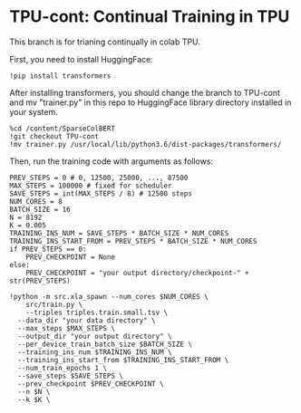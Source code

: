 # TPU-cont: Continual Training in TPU

This branch is for trianing continually in colab TPU.

First, you need to install HuggingFace:
```
!pip install transformers
```

After installing transformers, you should change the branch to TPU-cont and mv "trainer.py" in this repo to HuggingFace library directory installed in your system.
```
%cd /content/SparseColBERT 
!git checkout TPU-cont
!mv trainer.py /usr/local/lib/python3.6/dist-packages/transformers/
```

Then, run the training code with arguments as follows:

```
PREV_STEPS = 0 # 0, 12500, 25000, ..., 87500
MAX_STEPS = 100000 # fixed for scheduler
SAVE_STEPS = int(MAX_STEPS / 8) # 12500 steps 
NUM_CORES = 8
BATCH_SIZE = 16
N = 8192
K = 0.005
TRAINING_INS_NUM = SAVE_STEPS * BATCH_SIZE * NUM_CORES
TRAINING_INS_START_FROM = PREV_STEPS * BATCH_SIZE * NUM_CORES
if PREV_STEPS == 0:
    PREV_CHECKPOINT = None
else:
    PREV_CHECKPOINT = "your output directory/checkpoint-" + str(PREV_STEPS)

!python -m src.xla_spawn --num_cores $NUM_CORES \
	src/train.py \
	--triples triples.train.small.tsv \
  --data_dir "your data directory" \
  --max_steps $MAX_STEPS \
  --output_dir "your output directory" \
  --per_device_train_batch_size $BATCH_SIZE \
  --training_ins_num $TRAINING_INS_NUM \
  --training_ins_start_from $TRAINING_INS_START_FROM \
  --num_train_epochs 1 \
  --save_steps $SAVE_STEPS \
  --prev_checkpoint $PREV_CHECKPOINT \
  --n $N \
  --k $K \
```
